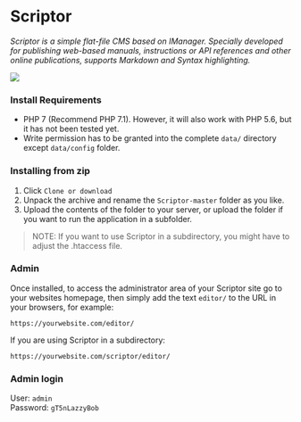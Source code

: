 # Scriptor

_Scriptor is a simple flat-file CMS based on IManager. Specially developed for publishing web-based manuals, instructions or API references and other online publications, supports Markdown and Syntax highlighting._

![](https://lh3.googleusercontent.com/irFwC4wxmMUwpiE65pRmDHIi-b2uTT0kYMBV_GZRCKTj7XTMli6CSUs8RSoPgIdc7b4nhfuRTAWzm260OyJFlL6dORaX8qawjZnZ9lcZDOmby9daX7SxXDFLEqQBZrt6pghxBwSxHGLqPfZorw8JVGspEyhXo6Iiq3Fzl_KLwY9blNoOFKVgm_yX6cbV0Gn8BrzYdwjvCbG4FJbKxV4fd5CTlEqrb-SMoG0bvQklELNZdT_IZI9DStsYS_Rxx8-670QJRXRm9J0JLYAma0oApRSl2555snv_gkZoS2brpbvGzUsAYKMXb6L623ySWUc7MtC3SzB93h92Ma5VdgzFfeQ-S1AWQCXbxmH6EPiokitSjhtMuHrfOX_1tOIalBUpL_THAIKmbfVCYD7ae3gsv-yhLveK6uFwgRIURlL8olRVmUmswbZjCOGdkeShVVp1tSiDAVGstdRoVsMCFvBnZV9_MP898pRzTOn1oncBYnJwlHDt-bPLxOC6tkLE48eZgdf0SxZkRt7bH5QgQ7_Dwrc8sJ1oOxP7kAZ3KG6sjIRuEFuEGGFLcZuvWSZ6Y1PacVEOsv3lq36CNv-BunCsi4egylZ6_nSKOg7xxE7RbZQCbIf32_oXEub1xD_1kx9OOI4VgyoDb5wYG070Ha2m6lyJQT8A2B5B=w888-h317-no)

### Install Requirements
- PHP 7 (Recommend PHP 7.1). However, it will also work with PHP 5.6, but it has not been tested yet.
- Write permission has to be granted into the complete `data/` directory except `data/config` folder.

### Installing from zip
1. Click `Clone or download`
2. Unpack the archive and rename the `Scriptor-master` folder as you like.
3. Upload the contents of the folder to your server, or upload the folder if you want to run the application in a subfolder.

> NOTE: If you want to use Scriptor in a subdirectory, you might have to adjust the .htaccess file.

### Admin
Once installed, to access the administrator area of your Scriptor site go to your websites homepage, then simply add the text `editor/` to the URL in your browsers, for example: 
```
https://yourwebsite.com/editor/
```

If you are using Scriptor in a subdirectory: 
```
https://yourwebsite.com/scriptor/editor/
```

### Admin login  
User: `admin`   
Password: `gT5nLazzyBob`


